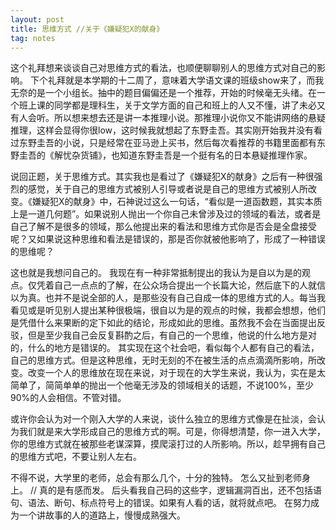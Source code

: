 ```yaml
---
layout: post
title: 思维方式 //关于《嫌疑犯X的献身》
tag: notes
---
```

这个礼拜想来谈谈自己对思维方式的看法，也顺便聊聊别人的思维方式对自己的影响。
下个礼拜就是本学期的十二周了，意味着大学语文课的班级show来了，而我无奈的是一个小组长。抽中的题目偏偏还是一个推荐，开始的时候毫无头绪。在一个班上课的同学都是理科生，关于文学方面的自己和班上的人又不懂，讲了未必又有人会听。所以想来想去还是讲一本推理小说。那推理小说你又不能讲网络的悬疑推理，这样会显得你很low，这时候我就想起了东野圭吾。其实刚开始我并没有看过东野圭吾的小说，只是经常在亚马逊上买书，然后每次看推荐的书籍里面都有东野圭吾的《解忧杂货铺》，也知道东野圭吾是一个挺有名的日本悬疑推理作家。

说回正题，关于思维方式。其实我也是看过了《嫌疑犯X的献身》之后有一种很强烈的感觉，关于自己的思维方式被别人引导或者说是自己的思维方式被别人所改变。《嫌疑犯X的献身》中，石神说过这么一句话，“看似是一道函数题，其实本质上是一道几何题”。如果说别人抛出一个你自己未曾涉及过的领域的看法，或者是自己了解不是很多的领域，那么他提出来的看法和思维方式你是否会是全盘接受呢？又如果说这种思维和看法是错误的，那是否你就被他影响了，形成了一种错误的思维呢？

这也就是我想问自己的。
我现在有一种非常抵制提出的我认为是自以为是的观点。仅凭着自己一点点的了解，在公众场合提出一个长篇大论，然后底下的人就信以为真。也并不是说全部的人，是那些没有自己自成一体的思维方式的人。每当我看见或是听见别人提出某种很极端，很自以为是的观点的时候，我都会想想，他们是凭借什么来果断的定下如此的结论，形成如此的思维。虽然我不会在当面提出反驳，但是至少我自己会反复斟酌之后，有自己的一个思维，他说的什么地方是对的，什么的地方是错误的。
其实现在这个社会吧，看似每个人都有自己的看法，自己的思维方式。但是这种思维，无时无刻的不在被生活的点点滴滴所影响，所改变。改变一个人的思维放在现在来说，对于现在的大学生来说，我认为，实在是太简单了，简简单单的抛出一个他毫无涉及的领域相关的话题，不说100%，至少90%的人会相信。不管对错。

或许你会认为对一个刚入大学的人来说，谈什么独立的思维方式像是在扯淡，会认为我们就是来大学形成自己的思维方式的啊。可是，你得想清楚，你一进入大学，你的思维方式就在被那些老谋深算，摸爬滚打过的人所影响。所以，趁早拥有自己的思维方式吧，不要让别人左右。

不得不说，大学里的老师，总会有那么几个，十分的独特。
怎么又扯到老师身上。 // 真的是有感而发。
后头看我自己码的这些字，逻辑漏洞百出，还不包括语句、语法、断句、标点符号上的错误。如果有人看的话，就将就点吧。
在努力成为一个讲故事的人的道路上，慢慢成熟强大。

